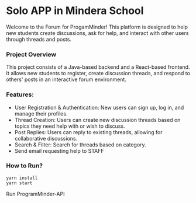 # Solo APP in Mindera School

Welcome to the Forum for ProgamMinder! This platform is designed to help new students create discussions, ask for help, and interact with other users through threads and posts.

### Project Overview

This project consists of a Java-based backend and a React-based frontend. It allows new students to register, create discussion threads, and respond to others' posts in an interactive forum environment.

### Features:
- User Registration & Authentication: New users can sign up, log in, and manage their profiles.
- Thread Creation: Users can create new discussion threads based on topics they need help with or wish to discuss.
- Post Replies: Users can reply to existing threads, allowing for collaborative discussions.
- Search & Filter: Search for threads based on category.
- Send email requesting help to STAFF

### How to Run?

```
yarn install
yarn start
```
Run ProgramMinder-API
